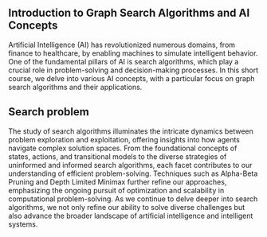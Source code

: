 ## Introduction to Graph Search Algorithms and AI Concepts

Artificial Intelligence (AI) has revolutionized numerous domains, from finance to healthcare, by enabling machines to simulate intelligent behavior. One of the fundamental pillars of AI is search algorithms, which play a crucial role in problem-solving and decision-making processes. In this short course, we delve into various AI concepts, with a particular focus on graph search algorithms and their applications.

## Search problem

The study of search algorithms illuminates the intricate dynamics between problem exploration and exploitation, offering insights into how agents navigate complex solution spaces. From the foundational concepts of states, actions, and transitional models to the diverse strategies of uninformed and informed search algorithms, each facet contributes to our understanding of efficient problem-solving. Techniques such as Alpha-Beta Pruning and Depth Limited Minimax further refine our approaches, emphasizing the ongoing pursuit of optimization and scalability in computational problem-solving. As we continue to delve deeper into search algorithms, we not only refine our ability to solve diverse challenges but also advance the broader landscape of artificial intelligence and intelligent systems.





